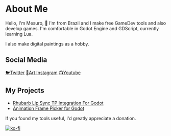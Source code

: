 # About Me

Hello, I'm Mesuro, 👋 I'm from Brazil and I make free GameDev tools and also develop games.
I'm comfortable in Godot Engine and GDScript, currently learning Lua.

I also make digital paintings as a hobby.

## Social Media
[🐦Twitter](https://twitter.com/CrowMesuro)
[🎨Art Instagram](https://www.instagram.com/animesuro/)
[📺Youtube](https://www.youtube.com/channel/UC3N9EgHVUHwKj0W3oLWCsMg)

## My Projects
- [Rhubarb Lip Sync TP Integration For Godot](https://github.com/AniMesuro/rhubarb-lipsync-tp-integration-godot)
- [Animation Frame Picker for Godot](https://github.com/AniMesuro/Animation-Frame-Picker-for-Godot)



If you found my tools useful, I'd greatly appreciate a donation.</p>
[![ko-fi](https://www.ko-fi.com/img/githubbutton_sm.svg)](https://ko-fi.com/V7V82FBZH)
